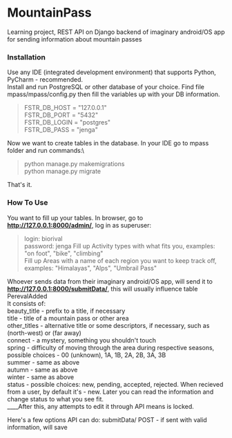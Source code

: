 # MountainPass
Learning project, REST API on Django backend of imaginary android/OS app for sending information about mountain passes

### Installation
Use any IDE (integrated development environment) that supports Python, PyCharm - recommended.\
Install and run PostgreSQL or other database of your choice. Find file mpass/mpass/config.py then fill the variables up with your DB information.
> FSTR_DB_HOST = "127.0.0.1"\
> FSTR_DB_PORT = "5432"\
> FSTR_DB_LOGIN = "postgres"\
> FSTR_DB_PASS = "jenga"

Now we want to create tables in the database. In your IDE go to mpass folder and run commands:\
> python manage.py makemigrations\
> python manage.py migrate

That's it.

### How To Use
You want to fill up your tables. In browser, go to **http://127.0.0.1:8000/admin/**, log in as superuser:
> login: biorival\
> password: jenga
Fill up Activity types with what fits you, examples: "on foot", "bike", "climbing"\
Fill up Areas with a name of each region you want to keep track off, examples: "Himalayas", "Alps", "Umbrail Pass"

Whoever sends data from their imaginary android/OS app, will send it to **http://127.0.0.1:8000/submitData/**, this will usually influence table PerevalAdded\
It consists of:\
beauty_title - prefix to a title, if necessary\
title - title of a mountain pass or other area\
other_titles - alternative title or some descriptors, if necessary, such as (north-west) or (far away)\
connect - a mystery, something you shouldn't touch\
spring - difficulty of moving through the area during respective seasons, possible choices - 00 (unknown), 1A, 1B, 2A, 2B, 3A, 3B\
summer - same as above\
autumn - same as above\
winter - same as above\
status - possible choices: new, pending, accepted, rejected. When recieved from a user, by default it's - new. Later you can read the information and change status to what you see fit. \
____After this, any attempts to edit it through API means is locked.


Here's a few options API can do:
submitData/ POST - if sent with valid information, will save 

